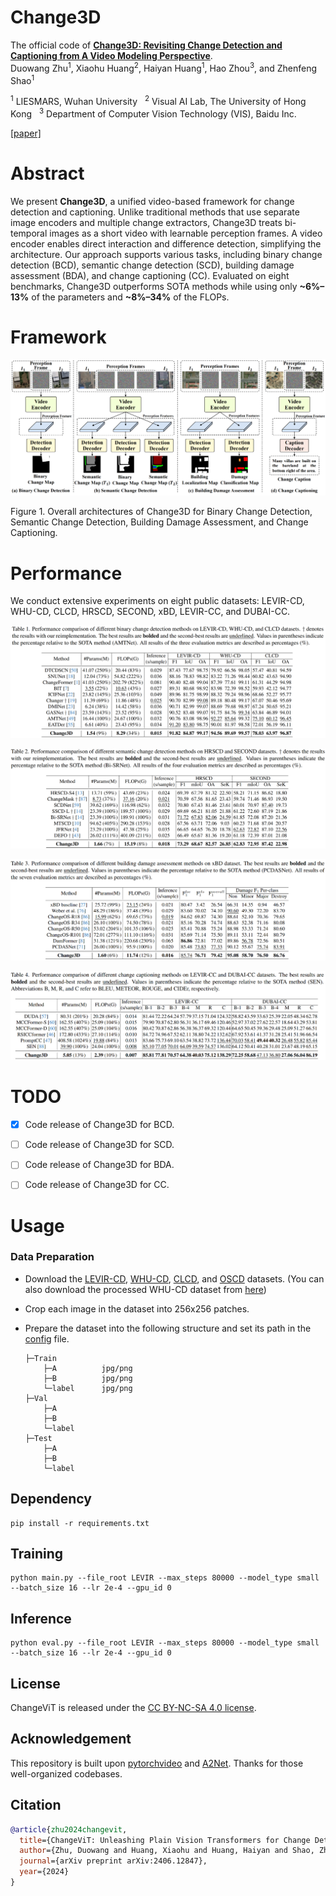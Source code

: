 # Change3D
The official code of **[Change3D: Revisiting Change Detection and Captioning from A Video Modeling Perspective](https://arxiv.org/pdf/2406.12847)**.  
Duowang Zhu<sup>1</sup>, Xiaohu Huang<sup>2</sup>, Haiyan Huang<sup>1</sup>, Hao Zhou<sup>3</sup>, and Zhenfeng Shao<sup>1</sup>

<sup>1</sup> LIESMARS, Wuhan University&nbsp;&nbsp; <sup>2</sup> Visual AI Lab, The University of Hong Kong&nbsp;&nbsp; <sup>3</sup> Department of Computer Vision Technology (VIS), Baidu Inc.

[[paper]](https://arxiv.org/pdf/2406.12847)

# Abstract
We present **Change3D**, a unified video-based framework for change detection and captioning. Unlike traditional methods that use separate image encoders and multiple change extractors, Change3D treats bi-temporal images as a short video with learnable perception frames. A video encoder enables direct interaction and difference detection, simplifying the architecture. Our approach supports various tasks, including binary change detection (BCD), semantic change detection (SCD), building damage assessment (BDA), and change captioning (CC). Evaluated on eight benchmarks, Change3D outperforms SOTA methods while using only **~6%–13%** of the parameters and **~8%–34%** of the FLOPs.

# Framework
![Framework](assets/framework.png)

Figure 1. Overall architectures of Change3D for Binary Change Detection, Semantic Change Detection, Building Damage Assessment, and Change Captioning.

# Performance
We conduct extensive experiments on eight public datasets: LEVIR-CD, WHU-CD, CLCD, HRSCD, SECOND, xBD, LEVIR-CC, and DUBAI-CC.

![result_of_BCD](assets/result_of_BCD.png)

![result_of_SCD](assets/result_of_SCD.png)

![result_of_BDA](assets/result_of_BDA.png)

![result_of_CC](assets/result_of_CC.png)

# TODO
- [x] Code release of Change3D for BCD.
- [ ] Code release of Change3D for SCD.
- [ ] Code release of Change3D for BDA.
- [ ] Code release of Change3D for CC.


# Usage

### Data Preparation
- Download the [LEVIR-CD](https://chenhao.in/LEVIR/), [WHU-CD](http://gpcv.whu.edu.cn/data/building_dataset.html), [CLCD](https://github.com/liumency/CropLand-CD), and [OSCD](https://rcdaudt.github.io/oscd/) datasets. (You can also download the processed WHU-CD dataset from [here](https://www.dropbox.com/scl/fi/8gczkg78fh95yofq5bs7p/WHU.zip?rlkey=05bpczx0gdp99hl6o2xr1zvyj&dl=0))

- Crop each image in the dataset into 256x256 patches.

- Prepare the dataset into the following structure and set its path in the [config](https://github.com/zhuduowang/ChangeViT/blob/5e08b4b2bdc94de282588562b85bb4bb6e0cd610/main.py#L146) file.
    ```
    ├─Train
        ├─A          jpg/png
        ├─B          jpg/png
        └─label      jpg/png
    ├─Val
        ├─A 
        ├─B
        └─label
    ├─Test
        ├─A
        ├─B
        └─label
    ```

## Dependency
```
pip install -r requirements.txt
```

## Training
```
python main.py --file_root LEVIR --max_steps 80000 --model_type small --batch_size 16 --lr 2e-4 --gpu_id 0
```

## Inference
```
python eval.py --file_root LEVIR --max_steps 80000 --model_type small --batch_size 16 --lr 2e-4 --gpu_id 0
```

## License
ChangeViT is released under the [CC BY-NC-SA 4.0 license](LICENSE).


## Acknowledgement
This repository is built upon [pytorchvideo](https://github.com/facebookresearch/pytorchvideo) and [A2Net](https://github.com/guanyuezhen/A2Net). Thanks for those well-organized codebases.


## Citation
```bibtex
@article{zhu2024changevit,
  title={ChangeViT: Unleashing Plain Vision Transformers for Change Detection},
  author={Zhu, Duowang and Huang, Xiaohu and Huang, Haiyan and Shao, Zhenfeng and Cheng, Qimin},
  journal={arXiv preprint arXiv:2406.12847},
  year={2024}
}
```
